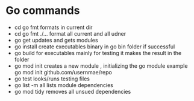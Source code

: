 # Go commands 
* cd go fmt  formats in current dir  
* cd go fmt ./...  format all current and all udner 
* go get    updates and gets modules  
* go install  create executables binary in go bin folder if successful 
* go build    for executables mainly for testing it makes the result in the folder 
* go mod init   creates a new module , initializing the go module  example go mod init github.com/usernmae/repo
* go test  looks/runs testing files 
* go list -m all  lists module dependencies 
* go mod tidy removes all unsued dependencies  
